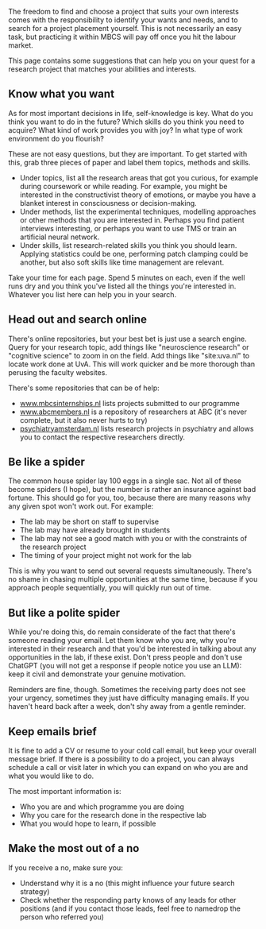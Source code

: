 The freedom to find and choose a project that suits your own interests comes with the responsibility to identify your wants and needs, and to search for a project placement yourself. This is not necessarily an easy task, but practicing it within MBCS will pay off once you hit the labour market.

This page contains some suggestions that can help you on your quest for a research project that matches your abilities and interests.
## Know what you want
As for most important decisions in life, self-knowledge is key. What do you think you want to do in the future? Which skills do you think you need to acquire? What kind of work provides you with joy? In what type of work environment do you flourish?

These are not easy questions, but they are important. To get started with this, grab three pieces of paper and label them topics, methods and skills.

- Under topics, list all the research areas that got you curious, for example during coursework or while reading. For example, you might be interested in the constructivist theory of emotions, or maybe you have a blanket interest in consciousness or decision-making. 
- Under methods, list the experimental techniques, modelling approaches or other methods that you are interested in. Perhaps you find patient interviews interesting, or perhaps you want to use TMS or train an artificial neural network.
- Under skills, list research-related skills you think you should learn. Applying statistics could be one, performing patch clamping could be another, but also soft skills like time management are relevant.

Take your time for each page. Spend 5 minutes on each, even if the well runs dry and you think you've listed all the things you're interested in. Whatever you list here can help you in your search.

## Head out and search online
There's online repositories, but your best bet is just use a search engine. Query for your research topic, add things like "neuroscience research" or "cognitive science" to zoom in on the field. Add things like "site:uva.nl" to locate work done at UvA. This will work quicker and be more thorough than perusing the faculty websites.

There's some repositories that can be of help:

- www.mbcsinternships.nl lists projects submitted to our programme
- www.abcmembers.nl is a repository of researchers at ABC (it's never complete, but it also never hurts to try)
- [psychiatryamsterdam.nl](https://psychiatryamsterdam.nl) lists research projects in psychiatry and allows you to contact the respective researchers directly. 

## Be like a spider
The common house spider lay 100 eggs in a single sac. Not all of these become spiders (I hope), but the number is rather an insurance against bad fortune. This should go for you, too, because there are many reasons why any given spot won't work out. For example:

- The lab may be short on staff to supervise
- The lab may have already brought in students
- The lab may not see a good match with you or with the constraints of the research project
- The timing of your project might not work for the lab

This is why you want to send out several requests simultaneously. There's no shame in chasing multiple opportunities at the same time, because if you approach people sequentially, you will quickly run out of time.

## But like a polite spider
While you're doing this, do remain considerate of the fact that there's someone reading your email. Let them know who you are, why you're interested in their research and that you'd be interested in talking about any opportunities in the lab, if these exist. Don't press people and don't use ChatGPT (you will not get a response if people notice you use an LLM): keep it civil and demonstrate your genuine motivation.

Reminders are fine, though. Sometimes the receiving party does not see your urgency, sometimes they just have difficulty managing emails. If you haven't heard back after a week, don't shy away from a gentle reminder.

## Keep emails brief
It is fine to add a CV or resume to your cold call email, but keep your overall message brief. If there is a possibility to do a project, you can always schedule a call or visit later in which you can expand on who you are and what you would like to do.

The most important information is:

- Who you are and which programme you are doing
- Why you care for the research done in the respective lab
- What you would hope to learn, if possible

## Make the most out of a no
If you receive a no, make sure you:

- Understand why it is a no (this might influence your future search strategy)
- Check whether the responding party knows of any leads for other positions (and if you contact those leads, feel free to namedrop the person who referred you)





